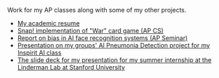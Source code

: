 
Work for my AP classes along with some of my other projects.

- [My academic resume](https://github.com/michaeltm365/Misc/blob/main/Real%20Links_%20MM%20Academic%20Resume%20Revised.docx.pdf)
- [Snap! implementation of "War" card game (AP CS)](https://snap.berkeley.edu/project?user=mm31985&project=AP%20Create%20Task)
- [Report on bias in AI face recognition systems (AP Seminar)](https://github.com/michaeltm365/AP/blob/main/Michael%20Murphy%20Real%20IRR%20(2).pdf)
- [Presentation on my groups' AI Pneumonia Detection project for my Inspirit AI class](https://github.com/michaeltm365/Misc/blob/main/Github%20Copy%20of%20Pneumonia%20Detection%20w_%20Ryan.pdf)
- [The slide deck for my presentation for my summer internship at the Linderman Lab at Stanford University](https://github.com/michaeltm365/Misc/blob/main/Linderman%20Lab%20Presentation%20Slides%20(1).pdf)
